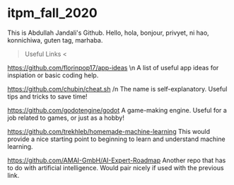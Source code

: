 # itpm_fall_2020

This is Abdullah Jandali's Github. Hello, hola, bonjour, privyet, ni hao, konnichiwa, guten tag, marhaba.

> Useful Links <

https://github.com/florinpop17/app-ideas \n
A list of useful app ideas for inspiation or basic coding help.

https://github.com/chubin/cheat.sh /n
The name is self-explanatory. Useful tips and tricks to save time!

https://github.com/godotengine/godot
A game-making engine. Useful for a job related to games, or just as a hobby!

https://github.com/trekhleb/homemade-machine-learning
This would provide a nice starting point to beginning to learn and understand machine learning.

https://github.com/AMAI-GmbH/AI-Expert-Roadmap
Another repo that has to do with artificial intelligence. Would pair nicely if used with the previous link.
